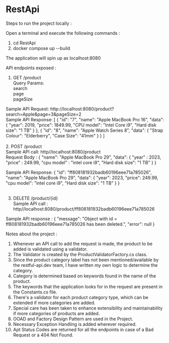# RestApi

Steps to run the project locally :

Open a terminal and execute the following commands :

1. cd RestApi
2. docker compose up --build

The application will spin up as localhost:8080


API endpoints exposed :

1. GET /product</br>
  Query Params: </br>
  search</br>
                 page</br>
                 pageSize</br>
                 
Sample API Request:  http://localhost:8080/product?search=Apple&page=3&pageSize=2</br> 
Sample API Response: 
      [
  {
    "id": "7",
    "name": "Apple MacBook Pro 16",
    "data": {
      "year": 2019,
      "price": 1849.99,
      "CPU model": "Intel Core i9",
      "Hard disk size": "1 TB"
    }
  },
  {
    "id": "8",
    "name": "Apple Watch Series 8",
    "data": {
      "Strap Colour": "Elderberry",
      "Case Size": "41mm"
    }
  }
]
</br>
</br>
2. POST /product</br>
  Sample API call: http//localhost:8080/product</br>
   Request Body : 
    {
   "name": "Apple MacBook Pro 29",
   "data": {
    "year" : 2023,
    "price" : 249.99,
      "cpu model" : "intel core i9",
      "Hard disk size": "1 TB"
   }
}</br>

Sample API Response:
{
  "id": "ff808181932badb60196eee71a785026",
  "name": "Apple MacBook Pro 29",
  "data": {
    "year": 2023,
    "price": 249.99,
    "cpu model": "intel core i9",
    "Hard disk size": "1 TB"
  }
}</br></br>

3. DELETE /product/{id}</br>
  Sample API call : http//localhost:8080/product/ff808181932badb60196eee71a785026</br>

  Sample API response : 
  {
  "message": "Object with id = ff808181932badb60196eee71a785026 has been deleted.",
  "error": null
  }

Notes about the project :

1. Whenever an API call to add the request is made, the product to be added is validated using a validator.
2. The Validator is created by the ProductValidatorFactory.cs class.
3. Since the product category label has not been mentioned/available by the restful-api.dev team, I have written my own logic to determine the category.
4. Category is determined based on keywords found in the name of the product.
5. The keywords that the application looks for in the request are present in the Constants.cs file.
6. There's a validator for each product category type, which can be extended if more categories are added.
7. Special care has been taken to enhance extensibility and maintainability if more categories of products are added.
8. OOAD and Factory Design Pattern are used in the Project.
9. Necessary Exception Handling is added wherever required.
10. Apt Status Codes are returned for all the endpoints in case of a Bad Request or a 404 Not Found.
   
